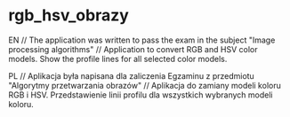 # rgb_hsv_obrazy

EN
// The application was written to pass the exam in the subject "Image processing algorithms"
// Application to convert RGB and HSV color models. Show the profile lines for all selected color models.

PL
// Aplikacja była napisana dla zaliczenia Egzaminu z przedmiotu "Algorytmy przetwarzania obrazów"
// Aplikacja do zamiany modeli koloru RGB i HSV. Przedstawienie linii profilu dla wszystkich wybranych modeli koloru.
